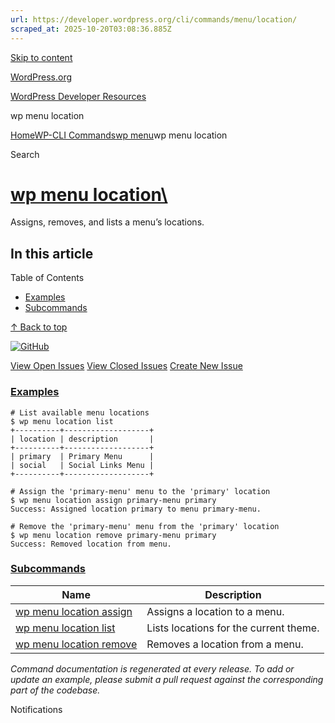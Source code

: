 ```yaml
---
url: https://developer.wordpress.org/cli/commands/menu/location/
scraped_at: 2025-10-20T03:08:36.885Z
---
```


[Skip to content](https://developer.wordpress.org/cli/commands/menu/location/#wp--skip-link--target)

[WordPress.org](https://wordpress.org/)

[WordPress Developer Resources](https://developer.wordpress.org/)

wp menu location


[Home](https://developer.wordpress.org/)[WP-CLI Commands](https://developer.wordpress.org/cli/commands/)[wp menu](https://developer.wordpress.org/cli/commands/menu/)wp menu location

Search

# [wp menu location\  <command>](https://developer.wordpress.org/cli/commands/menu/location/)

Assigns, removes, and lists a menu’s locations.

## In this article

Table of Contents

- [Examples](https://developer.wordpress.org/cli/commands/menu/location/#examples)
- [Subcommands](https://developer.wordpress.org/cli/commands/menu/location/#subcommands)

[↑ Back to top](https://developer.wordpress.org/cli/commands/menu/location/#wp--skip-link--target)

[![GitHub](https://make.wordpress.org/cli/wp-content/plugins/wporg-cli/assets/images/github-mark.svg)](https://github.com/wp-cli/entity-command)

[View Open Issues](https://github.com/login?return_to=%2Fissues%3Fq%3Dlabel%3Acommand%3Amenu-location+sort%3Aupdated-desc+org%3Awp-cli+is%3Aopen) [View Closed Issues](https://github.com/login?return_to=%2Fissues%3Fq%3Dlabel%3Acommand%3Amenu-location+sort%3Aupdated-desc+org%3Awp-cli+is%3Aclosed) [Create New Issue](https://github.com/wp-cli/entity-command/issues/new)

### [Examples](https://developer.wordpress.org/cli/commands/menu/location/\#examples)

```
# List available menu locations
$ wp menu location list
+----------+-------------------+
| location | description       |
+----------+-------------------+
| primary  | Primary Menu      |
| social   | Social Links Menu |
+----------+-------------------+

# Assign the 'primary-menu' menu to the 'primary' location
$ wp menu location assign primary-menu primary
Success: Assigned location primary to menu primary-menu.

# Remove the 'primary-menu' menu from the 'primary' location
$ wp menu location remove primary-menu primary
Success: Removed location from menu.

```

### [Subcommands](https://developer.wordpress.org/cli/commands/menu/location/\#subcommands)

| Name | Description |
| --- | --- |
| [wp menu location assign](https://developer.wordpress.org/cli/commands/menu/location/assign/) | Assigns a location to a menu. |
| [wp menu location list](https://developer.wordpress.org/cli/commands/menu/location/list/) | Lists locations for the current theme. |
| [wp menu location remove](https://developer.wordpress.org/cli/commands/menu/location/remove/) | Removes a location from a menu. |

_Command documentation is regenerated at every release. To add or update an example, please submit a pull request against the corresponding part of the codebase._

Notifications